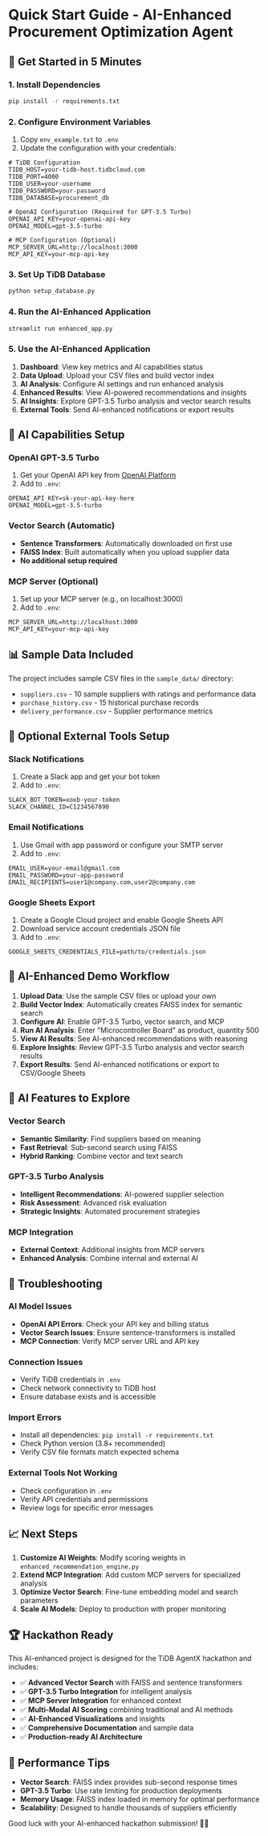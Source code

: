 # Quick Start Guide - AI-Enhanced Procurement Optimization Agent

## 🚀 Get Started in 5 Minutes

### 1. Install Dependencies
```bash
pip install -r requirements.txt
```

### 2. Configure Environment Variables
1. Copy `env_example.txt` to `.env`
2. Update the configuration with your credentials:
```env
# TiDB Configuration
TIDB_HOST=your-tidb-host.tidbcloud.com
TIDB_PORT=4000
TIDB_USER=your-username
TIDB_PASSWORD=your-password
TIDB_DATABASE=procurement_db

# OpenAI Configuration (Required for GPT-3.5 Turbo)
OPENAI_API_KEY=your-openai-api-key
OPENAI_MODEL=gpt-3.5-turbo

# MCP Configuration (Optional)
MCP_SERVER_URL=http://localhost:3000
MCP_API_KEY=your-mcp-api-key
```

### 3. Set Up TiDB Database
```bash
python setup_database.py
```

### 4. Run the AI-Enhanced Application
```bash
streamlit run enhanced_app.py
```

### 5. Use the AI-Enhanced Application
1. **Dashboard**: View key metrics and AI capabilities status
2. **Data Upload**: Upload your CSV files and build vector index
3. **AI Analysis**: Configure AI settings and run enhanced analysis
4. **Enhanced Results**: View AI-powered recommendations and insights
5. **AI Insights**: Explore GPT-3.5 Turbo analysis and vector search results
6. **External Tools**: Send AI-enhanced notifications or export results

## 🤖 AI Capabilities Setup

### OpenAI GPT-3.5 Turbo
1. Get your OpenAI API key from [OpenAI Platform](https://platform.openai.com/)
2. Add to `.env`:
```env
OPENAI_API_KEY=sk-your-api-key-here
OPENAI_MODEL=gpt-3.5-turbo
```

### Vector Search (Automatic)
- **Sentence Transformers**: Automatically downloaded on first use
- **FAISS Index**: Built automatically when you upload supplier data
- **No additional setup required**

### MCP Server (Optional)
1. Set up your MCP server (e.g., on localhost:3000)
2. Add to `.env`:
```env
MCP_SERVER_URL=http://localhost:3000
MCP_API_KEY=your-mcp-api-key
```

## 📊 Sample Data Included

The project includes sample CSV files in the `sample_data/` directory:
- `suppliers.csv` - 10 sample suppliers with ratings and performance data
- `purchase_history.csv` - 15 historical purchase records
- `delivery_performance.csv` - Supplier performance metrics

## 🔧 Optional External Tools Setup

### Slack Notifications
1. Create a Slack app and get your bot token
2. Add to `.env`:
```env
SLACK_BOT_TOKEN=xoxb-your-token
SLACK_CHANNEL_ID=C1234567890
```

### Email Notifications
1. Use Gmail with app password or configure your SMTP server
2. Add to `.env`:
```env
EMAIL_USER=your-email@gmail.com
EMAIL_PASSWORD=your-app-password
EMAIL_RECIPIENTS=user1@company.com,user2@company.com
```

### Google Sheets Export
1. Create a Google Cloud project and enable Google Sheets API
2. Download service account credentials JSON file
3. Add to `.env`:
```env
GOOGLE_SHEETS_CREDENTIALS_FILE=path/to/credentials.json
```

## 🎯 AI-Enhanced Demo Workflow

1. **Upload Data**: Use the sample CSV files or upload your own
2. **Build Vector Index**: Automatically creates FAISS index for semantic search
3. **Configure AI**: Enable GPT-3.5 Turbo, vector search, and MCP
4. **Run AI Analysis**: Enter "Microcontroller Board" as product, quantity 500
5. **View AI Results**: See AI-enhanced recommendations with reasoning
6. **Explore Insights**: Review GPT-3.5 Turbo analysis and vector search results
7. **Export Results**: Send AI-enhanced notifications or export to CSV/Google Sheets

## 🤖 AI Features to Explore

### Vector Search
- **Semantic Similarity**: Find suppliers based on meaning
- **Fast Retrieval**: Sub-second search using FAISS
- **Hybrid Ranking**: Combine vector and text search

### GPT-3.5 Turbo Analysis
- **Intelligent Recommendations**: AI-powered supplier selection
- **Risk Assessment**: Advanced risk evaluation
- **Strategic Insights**: Automated procurement strategies

### MCP Integration
- **External Context**: Additional insights from MCP servers
- **Enhanced Analysis**: Combine internal and external AI

## 🐛 Troubleshooting

### AI Model Issues
- **OpenAI API Errors**: Check your API key and billing status
- **Vector Search Issues**: Ensure sentence-transformers is installed
- **MCP Connection**: Verify MCP server URL and API key

### Connection Issues
- Verify TiDB credentials in `.env`
- Check network connectivity to TiDB host
- Ensure database exists and is accessible

### Import Errors
- Install all dependencies: `pip install -r requirements.txt`
- Check Python version (3.8+ recommended)
- Verify CSV file formats match expected schema

### External Tools Not Working
- Check configuration in `.env`
- Verify API credentials and permissions
- Review logs for specific error messages

## 📈 Next Steps

1. **Customize AI Weights**: Modify scoring weights in `enhanced_recommendation_engine.py`
2. **Extend MCP Integration**: Add custom MCP servers for specialized analysis
3. **Optimize Vector Search**: Fine-tune embedding model and search parameters
4. **Scale AI Models**: Deploy to production with proper monitoring

## 🏆 Hackathon Ready

This AI-enhanced project is designed for the TiDB AgentX hackathon and includes:
- ✅ **Advanced Vector Search** with FAISS and sentence transformers
- ✅ **GPT-3.5 Turbo Integration** for intelligent analysis
- ✅ **MCP Server Integration** for enhanced context
- ✅ **Multi-Modal AI Scoring** combining traditional and AI methods
- ✅ **AI-Enhanced Visualizations** and insights
- ✅ **Comprehensive Documentation** and sample data
- ✅ **Production-ready AI Architecture**

## 🚀 Performance Tips

- **Vector Search**: FAISS index provides sub-second response times
- **GPT-3.5 Turbo**: Use rate limiting for production deployments
- **Memory Usage**: FAISS index loaded in memory for optimal performance
- **Scalability**: Designed to handle thousands of suppliers efficiently

Good luck with your AI-enhanced hackathon submission! 🤖✨
